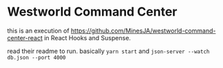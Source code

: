 # Westworld Command Center

this is an execution of https://github.com/MinesJA/westworld-command-center-react in React Hooks and Suspense.

read their readme to run. basically `yarn start` and `json-server --watch db.json --port 4000`
